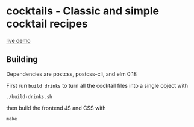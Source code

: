 # cocktails - Classic and simple cocktail recipes

[live demo](http://vaughan.kitchen/cocktails/)

## Building

Dependencies are postcss, postcss-cli, and elm 0.18

First run `build drinks` to turn all the cocktail files into a single object with

`./build-drinks.sh`

then build the frontend JS and CSS with

`make`
